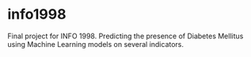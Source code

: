 # info1998
Final project for INFO 1998. Predicting the presence of Diabetes Mellitus using Machine Learning models on several indicators.
